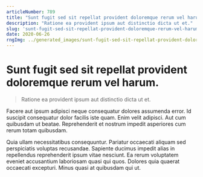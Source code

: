 ```yaml
---
articleNumber: 789
title: "Sunt fugit sed sit repellat provident doloremque rerum vel harum."
description: "Ratione ea provident ipsum aut distinctio dicta ut et."
slug: 'sunt-fugit-sed-sit-repellat-provident-doloremque-rerum-vel-harum.'
date: 2020-06-26
rngImg: ../generated_images/sunt-fugit-sed-sit-repellat-provident-doloremque-rerum-vel-harum..jpg
---
```


# Sunt fugit sed sit repellat provident doloremque rerum vel harum.

> Ratione ea provident ipsum aut distinctio dicta ut et.

Facere aut ipsum adipisci neque consequatur dolores assumenda error. Id suscipit consequatur dolor facilis iste quam. Enim velit adipisci. Aut cum quibusdam ut beatae. Reprehenderit et nostrum impedit asperiores cum rerum totam quibusdam.
 Quia ullam necessitatibus consequuntur. Pariatur occaecati aliquam sed perspiciatis voluptas recusandae. Sapiente ducimus impedit alias in repellendus reprehenderit ipsum vitae nesciunt. Ea rerum voluptatem eveniet accusantium laboriosam quasi qui quos. Dolores quia quaerat occaecati excepturi. Minus quasi at quibusdam qui ut.
